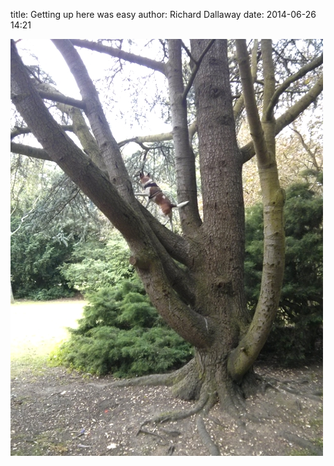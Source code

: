 
title: Getting up here was easy
author: Richard Dallaway
date: 2014-06-26 14:21

<div><a href="/media/tp_IMG_20140626_140806.jpg"><img src="/media/tp_thumb_IMG_20140626_140806.jpg" width="500" height="667"/></a></div>


  
      